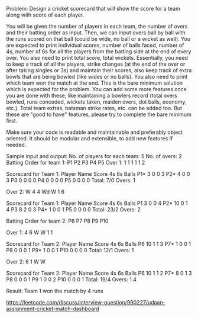 Problem:
Design a cricket scorecard that will show the score for a team along with score of each player.

You will be given the number of players in each team, the number of overs and their batting order as input. Then, we can input overs ball by ball with the runs scored on that ball (could be wide, no ball or a wicket as well).
You are expected to print individual scores, number of balls faced, number of 4s, number of 6s for all the players from the batting side at the end of every over. You also need to print total score, total wickets. Essentially, you need to keep a track of all the players, strike changes (at the end of the over or after taking singles or 3s) and maintain their scores, also keep track of extra bowls that are being bowled (like wides or no balls). You also need to print which team won the match at the end.
This is the bare minimum solution which is expected for the problem. You can add some more features once you are done with these, like maintaining a bowlers record (total overs bowled, runs conceded, wickets taken, maiden overs, dot balls, economy, etc.). Total team extras, batsman strike rates, etc. can be added too. But these are "good to have" features, please try to complete the bare minimum first.

Make sure your code is readable and maintainable and preferably object oriented. It should be modular and extensible, to add new features if needed.

Sample input and output:
No. of players for each team: 5
No. of overs: 2
Batting Order for team 1:
P1
P2
P3
P4
P5
Over 1:
1
1
1
1
1
2

Scorecard for Team 1:
Player Name Score 4s 6s Balls
P1* 3 0 0 3
P2* 4 0 0 3
P3 0 0 0 0
P4 0 0 0 0
P5 0 0 0 0
Total: 7/0
Overs: 1

Over 2:
W
4
4
Wd
W
1
6

Scorecard for Team 1:
Player Name Score 4s 6s Balls
P1 3 0 0 4
P2* 10 0 1 4
P3 8 2 0 3
P4* 1 0 0 1
P5 0 0 0 0
Total: 23/2
Overs: 2

Batting Order for team 2:
P6
P7
P8
P9
P10

Over 1:
4
6
W
W
1
1

Scorecard for Team 2:
Player Name Score 4s 6s Balls
P6 10 1 1 3
P7* 1 0 0 1
P8 0 0 0 1
P9* 1 0 0 1
P10 0 0 0 0
Total: 12/1
Overs: 1

Over 2:
6
1
W
W

Scorecard for Team 2:
Player Name Score 4s 6s Balls
P6 10 1 1 2
P7* 8 0 1 3
P8 0 0 0 1
P9 1 0 0 2
P10 0 0 0 1
Total: 19/4
Overs: 1.4

Result: Team 1 won the match by 4 runs





https://leetcode.com/discuss/interview-question/990227/udaan-assignment-cricket-match-dashboard
